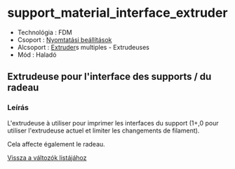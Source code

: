 # support\_material\_interface\_extruder

* Technológia : FDM
* Csoport : [Nyomtatási beállítások](../../konfig/print_settings.md)
* Alcsoport : [Extruder](../../beallitasok/printer_settings.md#extrudeuse)s multiples - Extrudeuses
* Mód : Haladó

## Extrudeuse pour l'interface des supports / du radeau

### Leírás

L'extrudeuse à utiliser pour imprimer les interfaces du support \(1+,0 pour utiliser l'extrudeuse actuel et limiter les changements de filament\).

Cela affecte également le radeau.

[Vissza a változók listájához](/)


